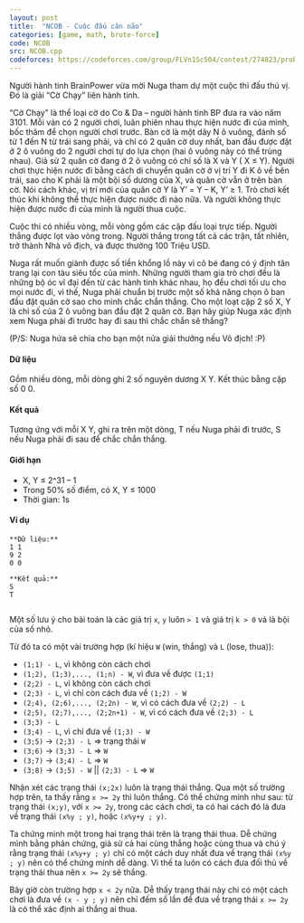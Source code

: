 ```yaml
---
layout: post
title:  "NCOB - Cuộc đấu cân não"
categories: [game, math, brute-force]
code: NCOB
src: NCOB.cpp
codeforces: https://codeforces.com/group/FLVn1Sc504/contest/274823/problem/A
---
```




  


Người hành tinh BrainPower vừa mời Nuga tham dự một cuộc thi đấu thú vị. Đó là giải “Cờ Chạy” liên hành tinh.

“Cờ Chạy” là thể loại cờ do Co & Da – người hành tinh BP đưa ra vào năm 3101. Mỗi ván có 2 người chơi, luân phiên nhau thực hiện nước đi của mình, bốc thăm để chọn người chơi trước. Bàn cờ là một dãy N ô vuông, đánh số từ 1 đến N từ trái sang phải, và chỉ có 2 quân cờ duy nhất, ban đầu được đặt ở 2 ô vuông do 2 người chơi tự do lựa chọn (hai ô vuông này có thể trùng nhau). Giả sử 2 quân cờ đang ở 2 ô vuông có chỉ số là X và Y ( X ≤ Y). Người chơi thực hiện nước đi bằng cách di chuyển quân cờ ở vị trí Y đi K ô về bên trái, sao cho K phải là một bội số dương của X, và quân cờ vẫn ở trên bàn cờ. Nói cách khác, vị trí mới của quân cờ Y là Y’ = Y – K, Y’ ≥ 1. Trò chơi kết thúc khi không thể thực hiện được nước đi nào nữa. Và người không thực hiện được nước đi của mình là người thua cuộc.

Cuộc thi có nhiều vòng, mỗi vòng gồm các cặp đấu loại trực tiếp. Người thắng được lọt vào vòng trong. Người thắng trong tất cả các trận, tất nhiên, trở thành Nhà vô địch, và được thưởng 100 Triệu USD.

Nuga rất muốn giành được số tiền khổng lồ này vì cô bé đang có ý định tân trang lại con tàu siêu tốc của mình. Những người tham gia trò chơi đều là những bộ óc vĩ đại đến từ các hành tinh khác nhau, họ đều chơi tối ưu cho mọi nước đi, vì thế, Nuga phải chuẩn bị trước một số khả năng chọn ô ban đầu đặt quân cờ sao cho mình chắc chắn thắng. Cho một loạt cặp 2 số X, Y là chỉ số của 2 ô vuông ban đầu đặt 2 quân cờ. Bạn hãy giúp Nuga xác định xem Nuga phải đi trước hay đi sau thì chắc chắn sẽ thắng?

(P/S: Nuga hứa sẽ chia cho bạn một nửa giải thưởng nếu Vô địch! :P)

#### Dữ liệu

Gồm nhiều dòng, mỗi dòng ghi 2 số nguyên dương X Y. Kết thúc bằng cặp số 0 0.

#### Kết quả

Tương ứng với mỗi X Y, ghi ra trên một dòng, T nếu Nuga phải đi trước, S nếu Nuga phải đi sau để chắc chắn thắng.

#### Giới hạn

+ X, Y ≤ 2^31 – 1
+ Trong 50% số điểm, có X, Y ≤ 1000
+ Thời gian: 1s

#### Ví dụ

```
**Dữ liệu:**
1 1
9 2
0 0

**Kết quả:**
S
T


```

<!--more-->



Một số  lưu ý cho bài toán là các giá trị `x`, `y` luôn `> 1` và giá trị `k > 0` và là bội của số nhỏ.

Từ đó ta có một vài trường hợp (kí hiệu `W` (win, thắng) và `L` (lose, thua)): 
+ `(1;1) - L`, vì không còn cách chơi
+ `(1;2), (1;3),..., (1;n) - W`, vì đưa về được `(1;1)`
+ `(2;2) - L`, vì không còn cách chơi
+ `(2;3) - L`, vì chỉ còn cách đưa về `(1;2) - W`
+ `(2;4), (2;6),..., (2;2n) - W`, vì có cách đưa về `(2;2) - L`
+ `(2;5), (2;7),..., (2;2n+1) - W`, vì có cách đưa về `(2;3) - L`
+ `(3;3) - L`
+ `(3;4) - L`, vì chỉ đưa về `(1;3) - W`
+ `(3;5)` -> `(2;3) - L` => trạng thái `W`
+ `(3;6)` -> `(3;3) - L` => `W`
+ `(3;7)` -> `(3;4) - L` => `W`
+ `(3;8)` -> `(3;5) - W` || `(2;3) - L` => `W`

Nhận xét các trạng thái `(x;2x)` luôn là trạng thái thắng. Qua một số trường hợp trên, ta thấy rằng `x >= 2y` thì luôn thắng. Có thể chứng minh như sau: từ trạng thái `(x;y)`, với `x >= 2y`, trong các cách chơi, ta có hai cách đó là đưa về trạng thái `(x%y ; y)`, hoặc `(x%y+y ; y)`.

Ta chứng minh một trong hai trạng thái trên là trạng thái thua. Dễ chứng mình bằng phản chứng, giả sử cả hai cùng thắng hoặc cùng thua và chú ý rằng trạng thái `(x%y+y ; y)` chỉ có một cách duy nhất đưa về trạng thái `(x%y ; y)` nên có thể chứng minh dễ dàng. Vì thế ta luôn có cách đưa đối thủ về trạng thái thua nên `x >= 2y` sẽ thắng.

Bây giờ còn trường hợp `x < 2y` nữa. Dễ thấy trạng thái này chi có một cách chơi là đưa về `(x - y ; y)` nên chỉ đếm số lần để đưa về trạng thái `x >= 2y` là có thể xác định ai thắng ai thua.
